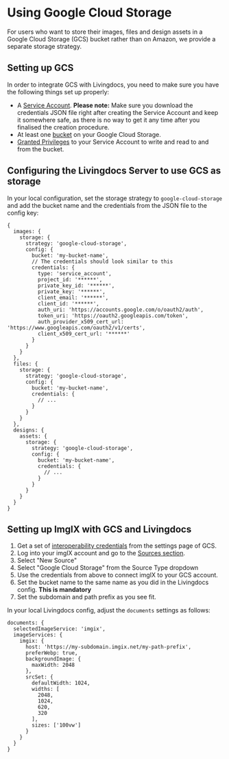 # Using Google Cloud Storage

For users who want to store their images, files and design assets in a Google Cloud Storage \(GCS\) bucket rather than on Amazon, we provide a separate storage strategy.

## Setting up GCS

In order to integrate GCS with Livingdocs, you need to make sure you have the following things set up properly:

* A [Service Account](https://cloud.google.com/iam/docs/creating-managing-service-accounts). **Please note:** Make sure you download the credentials JSON file right after creating the Service Account and keep it somewhere safe, as there is no way to get it any time after you finalised the creation procedure.
* At least one [bucket](https://cloud.google.com/storage/docs/creating-buckets) on your Google Cloud Storage.
* [Granted Privileges](https://cloud.google.com/iam/docs/granting-roles-to-service-accounts) to your Service Account to write and read to and from the bucket.

## Configuring the Livingdocs Server to use GCS as storage

In your local configuration, set the storage strategy to `google-cloud-storage` and add the bucket name and the credentials from the JSON file to the config key:

```text
{
  images: {
    storage: {
      strategy: 'google-cloud-storage',
      config: {
        bucket: 'my-bucket-name',
        // The credentials should look similar to this
        credentials: {
          type: 'service_account',
          project_id: '******',
          private_key_id: '******',
          private_key: '******',
          client_email: '******',
          client_id: '******',
          auth_uri: 'https://accounts.google.com/o/oauth2/auth',
          token_uri: 'https://oauth2.googleapis.com/token',
          auth_provider_x509_cert_url: 'https://www.googleapis.com/oauth2/v1/certs',
          client_x509_cert_url: '******'
        }
      }
    }
  },
  files: {
    storage: {
      strategy: 'google-cloud-storage',
      config: {
        bucket: 'my-bucket-name',
        credentials: {
          // ...
        }
      }
    }
  },
  designs: {
    assets: {
      storage: {
        strategy: 'google-cloud-storage',
        config: {
          bucket: 'my-bucket-name',
          credentials: {
            // ...
          }
        }
      }
    }
  }
}
```

## Setting up ImgIX with GCS and Livingdocs

1. Get a set of [interoperability credentials](https://cloud.google.com/storage/docs/migrating#keys) from the settings page of GCS.
2. Log into your imgIX account and go to the [Sources section](https://dashboard.imgix.com/sources).
3. Select "New Source"
4. Select "Google Cloud Storage" from the Source Type dropdown
5. Use the credentials from above to connect imgIX to your GCS account.
6. Set the bucket name to the same name as you did in the Livingdocs config. **This is mandatory**
7. Set the subdomain and path prefix as you see fit.

In your local Livingdocs config, adjust the `documents` settings as follows:

```text
documents: {
  selectedImageService: 'imgix',
  imageServices: {
    imgix: {
      host: 'https://my-subdomain.imgix.net/my-path-prefix',
      preferWebp: true,
      backgroundImage: {
        maxWidth: 2048
      },
      srcSet: {
        defaultWidth: 1024,
        widths: [
          2048,
          1024,
          620,
          320
        ],
        sizes: ['100vw']
      }
    }
  }
}
```

